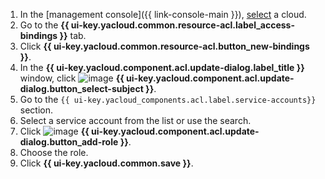 1. In the [management console]({{ link-console-main }}), [select](../../resource-manager/operations/cloud/switch-cloud.md) a cloud.
1. Go to the **{{ ui-key.yacloud.common.resource-acl.label_access-bindings }}** tab.
1. Click **{{ ui-key.yacloud.common.resource-acl.button_new-bindings }}**.
1. In the **{{ ui-key.yacloud.component.acl.update-dialog.label_title }}** window, click ![image](../../_assets/console-icons/plus.svg) **{{ ui-key.yacloud.component.acl.update-dialog.button_select-subject }}**.
1. Go to the `{{ ui-key.yacloud_components.acl.label.service-accounts}}` section.
1. Select a service account from the list or use the search.
1. Click ![image](../../_assets/console-icons/plus.svg) **{{ ui-key.yacloud.component.acl.update-dialog.button_add-role }}**.
1. Choose the role.
1. Click **{{ ui-key.yacloud.common.save }}**.